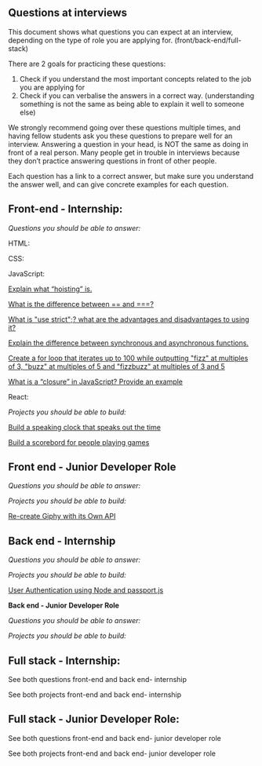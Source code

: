## Questions at interviews ##

This document shows what questions you can expect at an interview, depending on the type of role you are applying for. (front/back-end/full-stack)


There are 2 goals for practicing these questions:

1. Check if you understand the most important concepts related to the job you are applying for
2. Check if you can verbalise the answers in a correct way. (understanding something is not the same as being able to explain it well to someone else)

We strongly recommend going over these questions multiple times, and having fellow students ask you these questions to prepare well for an interview. Answering a question in your head, is NOT the same as doing in front of a real person. Many people get in trouble in interviews because they don’t practice answering questions in front of other people. 

Each question has a link to a correct answer, but make sure you understand the answer well, and can give concrete examples for each question. 


## Front-end - Internship: ##

*Questions you should be able to answer:*

HTML:

CSS:

JavaScript:

[Explain what “hoisting” is.](https://github.com/yangshun/front-end-interview-handbook/blob/master/questions/javascript-questions.md#explain-hoisting)

[What is the difference between == and ===?](https://github.com/yangshun/front-end-interview-handbook/blob/master/questions/javascript-questions.md#what-is-the-difference-between--and-)

[What is "use strict";? what are the advantages and disadvantages to using it?](https://github.com/yangshun/front-end-interview-handbook/blob/master/questions/javascript-questions.md#what-is-use-strict-what-are-the-advantages-and-disadvantages-to-using-it)

[Explain the difference between synchronous and asynchronous functions.](https://github.com/yangshun/front-end-interview-handbook/blob/master/questions/javascript-questions.md#explain-the-difference-between-synchronous-and-asynchronous-functions)

[Create a for loop that iterates up to 100 while outputting "fizz" at multiples of 3, "buzz" at multiples of 5 and "fizzbuzz" at multiples of 3 and 5](https://github.com/yangshun/front-end-interview-handbook/blob/master/questions/javascript-questions.md#create-a-for-loop-that-iterates-up-to-100-while-outputting-fizz-at-multiples-of-3-buzz-at-multiples-of-5-and-fizzbuzz-at-multiples-of-3-and-5)

[What is a “closure” in JavaScript? Provide an example](https://www.codementor.io/nihantanu/21-essential-javascript-tech-interview-practice-questions-answers-du107p62z#question-4)


React:

*Projects you should be able to build:*

[Build a speaking clock that speaks out the time](https://www.reddit.com/r/dailyprogrammer/comments/6jr76h/20170627_challenge_321_easy_talking_clock/)

[Build a scorebord for people playing games](https://www.reddit.com/r/dailyprogrammer/comments/8jcffg/20180514_challenge_361_easy_tally_program/)

## Front end - Junior Developer Role ##


*Questions you should be able to answer:*

*Projects you should be able to build:*




[Re-create Giphy with its Own API](https://medium.com/@GarrettLevine/5-projects-to-complete-when-starting-to-learn-front-end-web-development-48e8a1ce3178/#274f)

## Back end -  Internship ##


*Questions you should be able to answer:*

*Projects you should be able to build:*

[User Authentication using Node and passport.js](https://medium.freecodecamp.org/learn-how-to-handle-authentication-with-node-using-passport-js-4a56ed18e81e)


**Back end -  Junior Developer Role**


*Questions you should be able to answer:*

*Projects you should be able to build:*



## Full stack -  Internship: ##

See both questions front-end and back end- internship


See both projects front-end and back end- internship

## Full stack - Junior Developer Role: ##

See both questions front-end and back end- junior developer role

See both projects front-end and back end- junior developer role


